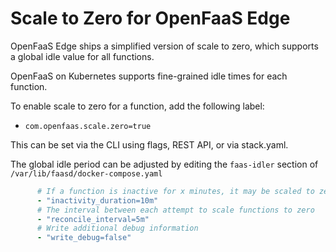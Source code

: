 # Scale to Zero for OpenFaaS Edge

OpenFaaS Edge ships a simplified version of scale to zero, which supports a global idle value for all functions.

OpenFaaS on Kubernetes supports fine-grained idle times for each function.

To enable scale to zero for a function, add the following label:

* `com.openfaas.scale.zero=true`

This can be set via the CLI using flags, REST API, or via stack.yaml.

The global idle period can be adjusted by editing the `faas-idler` section of `/var/lib/faasd/docker-compose.yaml`

```yaml
      # If a function is inactive for x minutes, it may be scaled to zero
      - "inactivity_duration=10m"
      # The interval between each attempt to scale functions to zero
      - "reconcile_interval=5m" 
      # Write additional debug information
      - "write_debug=false"
```

